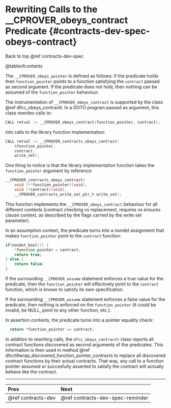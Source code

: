 # Rewriting Calls to the __CPROVER_obeys_contract Predicate {#contracts-dev-spec-obeys-contract}

Back to top @ref contracts-dev-spec

@tableofcontents


The `__CPROVER_obeys_pointer` is defined as follows:
if the predicate holds then `function_pointer` points to a
function satisfying the `contract` passed as second argument.
If the predicate does not hold, then nothing can be assumed of the
`function_pointer` behaviour.


The instrumentation of `__CPROVER_obeys_contract` is supported by the
class @ref dfcc_obeys_contractt. In a GOTO program passed as argument,
this class rewrites calls to:

```c
CALL retval := __CPROVER_obeys_contract(function_pointer, contract);
```

into calls to the library function implementation:

```c
CALL retval := __CPROVER_contracts_obeys_contract(
    &function_pointer,
    contract,
    write_set);
```

One thing to notice is that the library implementation function takes the
`function_pointer` argument by reference:

```c
__CPROVER_contracts_obeys_contract(
    void (**function_pointer)(void),
    void (*contract)(void),
    __CPROVER_contracts_write_set_ptr_t write_set);
```

This function implements the `__CPROVER_obeys_contract` behaviour for all
different contexts (contract checking vs replacement, requires vs ensures clause
context, as described by the flags carried by the write set parameter).

In an assumption context, the predicate turns into a nondet assignment that
makes `function_pointer` point to the `contract` function:

```c
if(nondet_bool()) {
    *function_pointer = contract;
    return true;
} else {
    return false;
}
```

If the surrounding `__CPROVER_assume` statement enforces a true value for the
predicate, then the `function_pointer` will effectively point to the `contract`
function, which is known to satisfy its own specification.

If the surrounding `__CPROVER_assume` statement enforces a false value for the
predicate, then nothing is enforced on the `function_pointer`
(it could be invalid, be NULL, point to any other function, etc.).

In assertion contexts, the predicate turns into a pointer equality check:

```c
  return *function_pointer == contract;
```


In addition to rewriting calls, the `dfcc_obeys_contractt` class reports all
contract functions discovered as second arguments of the predicates.
This information is then used in method
@ref dfcct#wrap_discovered_function_pointer_contracts to replace all discovered
contract functions by their actual contracts. That way, any call to a function
pointer assumed or succesfully asserted to satisfy the contract will actually
behave like the contract.

---
 Prev | Next
:-----|:------
 @ref contracts-dev | @ref contracts-dev-spec-reminder